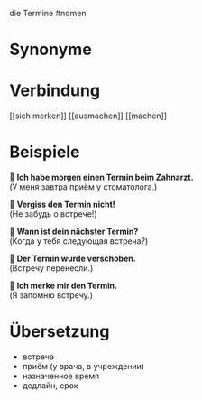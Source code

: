 die Termine
#nomen
# Synonyme

# Verbindung 
[[sich merken]]
[[ausmachen]]
[[machen]]
# Beispiele
🔹 **Ich habe morgen einen Termin beim Zahnarzt.**  
(У меня завтра приём у стоматолога.)

🔹 **Vergiss den Termin nicht!**  
(Не забудь о встрече!)

🔹 **Wann ist dein nächster Termin?**  
(Когда у тебя следующая встреча?)

🔹 **Der Termin wurde verschoben.**  
(Встречу перенесли.)

🔹 **Ich merke mir den Termin.**  
(Я запомню встречу.)
# Übersetzung
- встреча
- приём (у врача, в учреждении)
- назначенное время
- дедлайн, срок